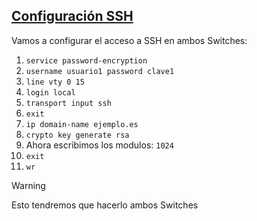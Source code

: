 ## [Configuración SSH](README.md)

Vamos a configurar el acceso a SSH en ambos Switches:
1. `service password-encryption`
2. `username usuario1 password clave1`
3. `line vty 0 15`
4. `login local`
5. `transport input ssh`
6. `exit`
7. `ip domain-name ejemplo.es`
8. `crypto key generate rsa`
9. Ahora escribimos los modulos: `1024`
10. `exit`
11. `wr`

> [!WARNING]
> Esto tendremos que hacerlo ambos Switches

